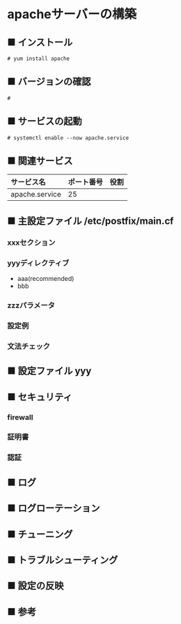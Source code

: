 # apacheサーバーの構築
## ■ インストール
```
# yum install apache
```
## ■ バージョンの確認
```
# 
```
## ■ サービスの起動
```
# systemctl enable --now apache.service
```
## ■ 関連サービス
|サービス名|ポート番号|役割|
|:---|:---|:---|
|apache.service|25||

## ■ 主設定ファイル /etc/postfix/main.cf
### xxxセクション
### yyyディレクティブ
- aaa(recommended)
- bbb
### zzzパラメータ
### 設定例
### 文法チェック
## ■ 設定ファイル yyy
## ■ セキュリティ
### firewall
### 証明書
### 認証
## ■ ログ
## ■ ログローテーション
## ■ チューニング
## ■ トラブルシューティング
## ■ 設定の反映
## ■ 参考

